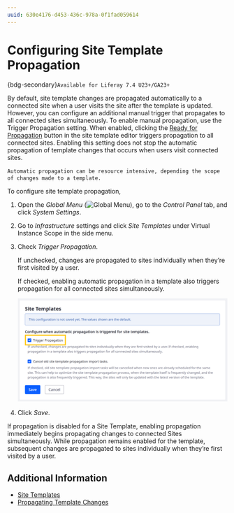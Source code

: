 ```yaml
---
uuid: 630e4176-d453-436c-978a-0f1fad059614
---
```

# Configuring Site Template Propagation

{bdg-secondary}`Available for Liferay 7.4 U23+/GA23+`

By default, site template changes are propagated automatically to a connected site when a user visits the site after the template is updated. However, you can configure an additional manual trigger that propagates to all connected sites simultaneously. To enable manual propagation, use the Trigger Propagation setting. When enabled, clicking the [Ready for Propagation](./propagating-template-changes.md#enabling-and-disabling-propagation) button in the site template editor triggers propagation to all connected sites. Enabling this setting does not stop the automatic propagation of template changes that occurs when users visit connected sites.

```{important}
Automatic propagation can be resource intensive, depending the scope of changes made to a template.
```

To configure site template propagation,

1. Open the *Global Menu* (![Global Menu](../../../images/icon-applications-menu.png)), go to the *Control Panel* tab, and click *System Settings*.

1. Go to *Infrastructure* settings and click *Site Templates* under Virtual Instance Scope in the side menu.

1. Check *Trigger Propagation*.

   If unchecked, changes are propagated to sites individually when they’re first visited by a user.

   If checked, enabling automatic propagation in a template also triggers propagation for all connected sites simultaneously.

   ![Check Trigger Propagation.](./configuring-site-template-propagation/images/01.png)

1. Click *Save*.

If propagation is disabled for a Site Template, enabling propagation immediately begins propagating changes to connected Sites simultaneously. While propagation remains enabled for the template, subsequent changes are propagated to sites individually when they’re first visited by a user.

## Additional Information

* [Site Templates](../site-templates.md)
* [Propagating Template Changes](./propagating-template-changes.md)
